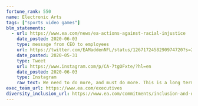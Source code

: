 ```yaml
---
fortune_rank: 550
name: Electronic Arts
tags: ["sports video games"]
blm_statements:
  - url: https://www.ea.com/news/ea-actions-against-racial-injustice
    date_posted: 2020-06-03
    type: message from CEO to employees
    url: https://twitter.com/EAMaddenNFL/status/1267172458290974720?s=20
    date_posted: 2020-05-31
    type: Tweet
    url: https://www.instagram.com/p/CA-7tgOFxte/?hl=en
    date_posted: 2020-06-03
    type: Instagram
    raw_text: We need to do more, and must do more. This is a long term commitment. Here are the actions we're taking today.
exec_team_url: https://www.ea.com/executives
diversity_inclusion_url: https://www.ea.com/commitments/inclusion-and-diversity
---
```

